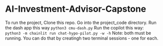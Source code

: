 # AI-Investment-Advisor-Capstone
To run the project,
Clone this repo. Go into the project_code directory. Run the dash app this way `python3 cmu-dash.py`
Run the copilot this way: `python3 -m chainlit run chat-hypo-pilot.py -w -h`
Note: both must be running. You can do that by creatingh two terminal sessions - one for each.

